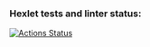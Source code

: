 ### Hexlet tests and linter status:
[![Actions Status](https://github.com/nickpauler/infrastructure-automation-project-77/actions/workflows/hexlet-check.yml/badge.svg)](https://github.com/nickpauler/infrastructure-automation-project-77/actions)